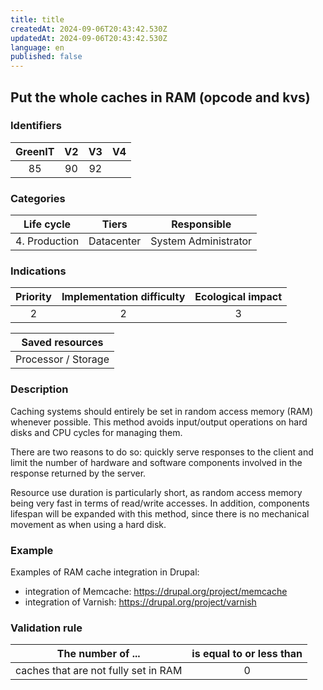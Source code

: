 ```yaml
---
title: title
createdAt: 2024-09-06T20:43:42.530Z
updatedAt: 2024-09-06T20:43:42.530Z
language: en
published: false
---
```

## Put the whole caches in RAM (opcode and kvs)

### Identifiers

| GreenIT | V2  | V3  |  V4  |
|:-------:|:---:|:---:|:----:|
|   85    | 90  |  92 |      |

### Categories

|  Life cycle   |   Tiers    |     Responsible      |
|:-------------:|:----------:|:--------------------:|
| 4. Production | Datacenter | System Administrator |

### Indications

| Priority | Implementation difficulty | Ecological impact |
|:--------:|:-------------------------:|:-----------------:|
|    2     |             2             |         3         |

|                      Saved resources                      |
|:---------------------------------------------------------:|
|                    Processor / Storage                    |

### Description

Caching systems should entirely be set in random access memory (RAM) whenever possible. This method avoids input/output operations on hard disks and CPU cycles for managing them.

There are two reasons to do so: quickly serve responses to the client and limit the number of hardware and software components involved in the response returned by the server.

Resource use duration is particularly short, as random access memory being very fast in terms of read/write accesses. In addition, components lifespan will be expanded with this method, since there is no mechanical movement as when using a hard disk.

### Example

Examples of RAM cache integration in Drupal:

- integration of Memcache: https://drupal.org/project/memcache
- integration of Varnish: https://drupal.org/project/varnish

### Validation rule

| The number of ...                    | is equal to or less than |  
|--------------------------------------|:------------------------:|
| caches that are not fully set in RAM |            0             |

